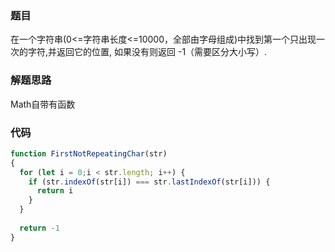 ### 题目
在一个字符串(0<=字符串长度<=10000，全部由字母组成)中找到第一个只出现一次的字符,并返回它的位置, 如果没有则返回 -1（需要区分大小写）.

### 解题思路
Math自带有函数

### 代码
```js
function FirstNotRepeatingChar(str)
{
  for (let i = 0;i < str.length; i++) {
    if (str.indexOf(str[i]) === str.lastIndexOf(str[i])) {
      return i
    }
  } 
  
  return -1
}
```